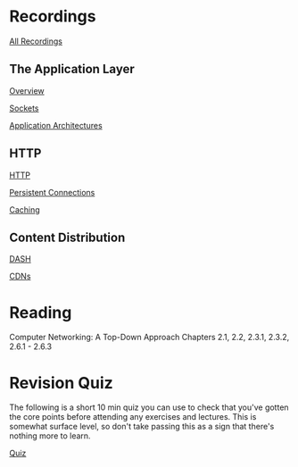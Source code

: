 # Recordings

[All Recordings](https://sid.erda.dk/sharelink/EYcPTPmDss)

## The Application Layer

[Overview](https://sid.erda.dk/share_redirect/crqSLy8PdI)

[Sockets](https://sid.erda.dk/share_redirect/dVBzZ04tMG)

[Application Architectures](https://sid.erda.dk/share_redirect/eJ4LCb2RzD)

## HTTP

[HTTP](https://sid.erda.dk/share_redirect/cpaKxoRN2p)

[Persistent Connections](https://sid.erda.dk/share_redirect/A0f7wHgSLe)

[Caching](https://sid.erda.dk/share_redirect/FEXmKv633j)

## Content Distribution

[DASH](https://sid.erda.dk/share_redirect/gPh4swp22W)

[CDNs](https://sid.erda.dk/share_redirect/hpyuq4xUtM)

# Reading

Computer Networking: A Top-Down Approach Chapters 2.1, 2.2, 2.3.1, 2.3.2, 2.6.1 - 2.6.3

# Revision Quiz

The following is a short 10 min quiz you can use to check that you've gotten
the core points before attending any exercises and lectures. This is somewhat
surface level, so don't take passing this as a sign that there's nothing more
to learn.

[Quiz](https://absalon.ku.dk/courses/85611/quizzes/110465)